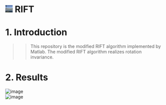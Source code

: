 [<img height="23" src="https://github.com/lh9171338/Outline/blob/master/icon.jpg"/>](https://github.com/lh9171338/Outline) RIFT
===

# 1. Introduction
>>This repository is the modified RIFT algorithm implemented by Matlab. The modified RIFT algorithm realizes rotation invariance.

# 2. Results
![image](https://github.com/lh9171338/RIFT/tree/Opencv/RIFT/image/rotation/30.jpg)  
![image](https://github.com/lh9171338/RIFT/tree/Opencv/RIFT/image/rotation/120.jpg)  
